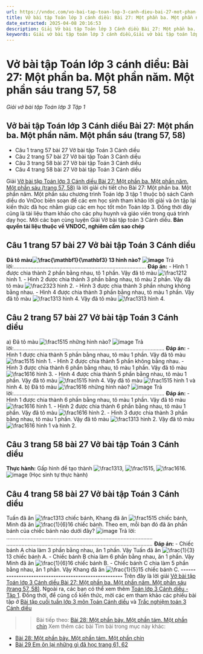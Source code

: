 ```yaml
---
url: https://vndoc.com/vo-bai-tap-toan-lop-3-canh-dieu-bai-27-mot-phan-ba-mot-phan-nam-mot-phan-sau-trang-57-58-307886
title: Vở bài tập Toán lớp 3 cánh diều: Bài 27: Một phần ba. Một phần năm. Một phần sáu trang 57, 58 - Giải vở bài tập Toán lớp 3 Tập 1 - VnDoc.com
date_extracted: 2025-04-08 20:16:53
description: Giải Vở bài tập Toán lớp 3 Cánh diều Bài 27: Một phần ba. Một phần năm. Một phần sáu (trang 57, 58), luyện giải bài tập Toán lớp 3 ngắn gọn, dễ hiểu. Mời các em cùng theo dõi.
keywords: Giải vở bài tập toán lớp 3 cánh diều,Giải vở bài tập toán lớp 3 cánh diều bài 27,Giải vở bài tập toán lớp 3 cánh diều bài 27 một phần ba một phần năm một phần sáu,Giải vở bài tập toán lớp 3 cánh diều bài 27 một phần ba một phần năm một phần sáu trang 57,Giải vở bài tập toán lớp 3 cánh diều bài 27 một phần ba một phần năm một phần sáu trang 58
---
```


# Vở bài tập Toán lớp 3 cánh diều: Bài 27: Một phần ba. Một phần năm. Một phần sáu trang 57, 58
 _Giải vở bài tập Toán lớp 3 Tập 1_
## Vở bài tập Toán lớp 3 Cánh diều Bài 27: Một phần ba. Một phần năm. Một phần sáu \(trang 57, 58\)
  * Câu 1 trang 57 bài 27 Vở bài tập Toán 3 Cánh diều
  * Câu 2 trang 57 bài 27 Vở bài tập Toán 3 Cánh diều
  * Câu 3 trang 58 bài 27 Vở bài tập Toán 3 Cánh diều
  * Câu 4 trang 58 bài 27 Vở bài tập Toán 3 Cánh diều

Giải [Vở bài tập Toán lớp 3 Cánh diều Bài 27: Một phần ba. Một phần năm. Một phần sáu \(trang 57, 58\)](<https://vndoc.com/vo-bai-tap-toan-lop-3-canh-dieu-bai-27-mot-phan-ba-mot-phan-nam-mot-phan-sau-trang-57-58-307886>) là lời giải chi tiết cho Bài 27: Một phần ba. Một phần năm. Một phần sáu chương trình Toán lớp 3 tập 1 thuộc bộ sách Cánh diều do VnDoc biên soạn để các em học sinh tham khảo lời giải và ôn tập lại kiến thức đã học nhằm giúp các em học tốt môn Toán lớp 3. Đồng thời đây cũng là tài liệu tham khảo cho các phụ huynh và giáo viên trong quá trình dạy học. Mời các bạn cùng luyện Giải Vở bài tập toán 3 Cánh diều.
**Bản quyền tài liệu thuộc về VNDOC, nghiêm cấm sao chép**
## **Câu 1 trang 57 bài 27 Vở bài tập Toán 3 Cánh diều**
**Đã tô màu![\\frac{\\mathbf1}{\\mathbf3}](https://i.vdoc.vn/data/image/blank.png) 13 hình nào?**
**![image](https://i.vdoc.vn/data/image/2023/10/27/Picture1-3.png)**
Trả lời:……………………………………………………………………………
**Đáp án:**
\- Hình 1 được chia thành 2 phần bằng nhau, tô 1 phần. Vậy đã tô màu ![\\frac12](https://i.vdoc.vn/data/image/blank.png)12 hình 1.
\- Hình 2 được chia thành 3 phần bằng nhau, tô màu 2 phần. Vậy đã tô màu ![\\frac23](https://i.vdoc.vn/data/image/blank.png)23 hình 2.
\- Hình 3 được chia thành 3 phần nhưng không bằng nhau.
\- Hình 4 được chia thành 3 phần bằng nhau, tô màu 1 phần. Vậy đã tô màu ![\\frac13](https://i.vdoc.vn/data/image/blank.png)13 hình 4.
Vậy đã tô màu ![\\frac13](https://i.vdoc.vn/data/image/blank.png)13 hình 4.
## Câu 2 trang 57 bài 27 Vở bài tập Toán 3 Cánh diều
a\) Đã tô màu ![\\frac15](https://i.vdoc.vn/data/image/blank.png)15 những hình nào?
![image](https://i.vdoc.vn/data/image/2023/10/27/Picture2-3.png)
Trả lời:………………………………………………………………………………………
**Đáp án:**
\- Hình 1 được chia thành 5 phần bằng nhau, tô màu 1 phần. Vậy đã tô màu ![\\frac15](https://i.vdoc.vn/data/image/blank.png)15 hình 1.
\- Hình 2 được chia thành 5 phần không bằng nhau.
\- Hình 3 được chia thành 6 phần bằng nhau, tô màu 1 phần. Vậy đã tô màu ![\\frac16](https://i.vdoc.vn/data/image/blank.png)16 hình 3.
\- Hình 4 được chia thành 5 phần bằng nhau, tô màu 1 phần. Vậy đã tô màu ![\\frac15](https://i.vdoc.vn/data/image/blank.png)15 hình 4.
Vậy đã tô màu ![\\frac15](https://i.vdoc.vn/data/image/blank.png)15 hình 1 và hình 4.
b\) Đã tô màu ![\\frac16](https://i.vdoc.vn/data/image/blank.png)16 những hình nào?
![image](https://i.vdoc.vn/data/image/2023/10/27/Picture3-3.png)
Trả lời:………………………………………………………………………………………
**Đáp án:**
\- Hình 1 được chia thành 6 phần bằng nhau, tô màu 1 phần. Vậy đã tô màu ![\\frac16](https://i.vdoc.vn/data/image/blank.png)16 hình 1.
\- Hình 2 được chia thành 6 phần bằng nhau, tô màu 1 phần. Vậy đã tô màu ![\\frac16](https://i.vdoc.vn/data/image/blank.png)16 hình 2.
\- Hình 3 được chia thành 3 phần bằng nhau, tô màu 1 phần. Vậy đã tô màu ![\\frac13](https://i.vdoc.vn/data/image/blank.png)13 hình 2.
Vậy đã tô màu ![\\frac16](https://i.vdoc.vn/data/image/blank.png)16 hình 1 và hình 2.
## Câu 3 trang 58 bài 27 Vở bài tập Toán 3 Cánh diều
**Thực hành:** Gấp hình để tạo thành ![\\frac13](https://i.vdoc.vn/data/image/blank.png)13, ![\\frac15](https://i.vdoc.vn/data/image/blank.png)15, ![\\frac16](https://i.vdoc.vn/data/image/blank.png)16.
![image](https://i.vdoc.vn/data/image/2023/10/27/Picture4-3.png)
\(Học sinh tự thực hành\)
## Câu 4 trang 58 bài 27 Vở bài tập Toán 3 Cánh diều
Tuấn đã ăn ![\\frac13](https://i.vdoc.vn/data/image/blank.png)13 chiếc bánh, Khang đã ăn ![\\frac15](https://i.vdoc.vn/data/image/blank.png)15 chiếc bánh, Minh đã ăn ![\\frac{1}{6}](https://i.vdoc.vn/data/image/blank.png)16 chiếc bánh. Theo em, mỗi bạn đó đã ăn phần bánh của chiếc bánh nào dưới đây?
![image](https://i.vdoc.vn/data/image/2023/10/27/Picture5-3.png)
Trả lời:
……………………………………………………………………………………
……………………………………………………………………………………
**Đáp án:**
\- Chiếc bánh A chia làm 3 phần bằng nhau, ăn 1 phần. Vậy Tuấn đã ăn ![\\frac{1}{3}](https://i.vdoc.vn/data/image/blank.png)13 chiếc bánh A.
\- Chiếc bánh B chia làm 6 phần bằng nhau, ăn 1 phần. Vậy Minh đã ăn ![\\frac{1}{6}](https://i.vdoc.vn/data/image/blank.png)16 chiếc bánh B.
\- Chiếc bánh C chia làm 5 phần bằng nhau, ăn 1 phần. Vậy Khang đã ăn ![\\frac{1}{5}](https://i.vdoc.vn/data/image/blank.png)15 chiếc bánh C.
**\-----------------------------------------------------**
Trên đây là lời giải [Vở bài tập Toán lớp 3 Cánh diều Bài 27: Một phần ba. Một phần năm. Một phần sáu \(trang 57, 58\)](<https://vndoc.com/vo-bai-tap-toan-lop-3-canh-dieu-bai-27-mot-phan-ba-mot-phan-nam-mot-phan-sau-trang-57-58-307886>). Ngoài ra, các bạn có thể xem thêm [Toán lớp 3 Cánh diều - Tập 1](<https://vndoc.com/toan-lop-3-cd>). Đồng thời, để củng cố kiến thức, mời các em tham khảo các phiếu bài tập ở [Bài tập cuối tuần lớp 3 môn Toán Cánh diều](<https://vndoc.com/bai-tap-cuoi-tuan-lop3>) và [Trắc nghiệm toán 3 Cánh diều](<https://vndoc.com/test-toan-lop3>)
>> Bài tiếp theo: [Bài 28: Một phần bảy. Một phần tám. Một phần chín](<https://vndoc.com/vo-bai-tap-toan-lop-3-canh-dieu-bai-28-mot-phan-bay-mot-phan-tam-mot-phan-chin-trang-59-60-307902>)
Xem thêm các bài Tìm bài trong mục này khác:
  * [Bài 28: Một phần bảy. Một phần tám. Một phần chín](</vo-bai-tap-toan-lop-3-canh-dieu-bai-28-mot-phan-bay-mot-phan-tam-mot-phan-chin-trang-59-60-307902>)
  * [Bài 29 Em ôn lại những gì đã học trang 61, 62](</vo-bai-tap-toan-lop-3-canh-dieu-bai-29-em-on-lai-nhung-gi-da-hoc-trang-61-62-307908>)

